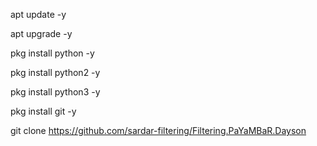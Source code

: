 apt update -y

apt upgrade -y

pkg install python -y

pkg install python2 -y

pkg install python3 -y

pkg install git -y

git clone https://github.com/sardar-filtering/Filtering.PaYaMBaR.Dayson
